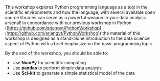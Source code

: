 
This workshop explores Python programming language as a tool in the 
scientific environments and how the language, with several available 
open source libraries can serve as a powerful weapon in your data 
analysis arsenal!
In concordance with our previous workshop in Python ([https://github.com/arjangvt/PythonWorkshop](https://github.com/arjangvt/PythonWorkshop))
the material of this workshop is designed as a stand-alone introduction to the data science 
aspect of Python with a brief emphasize on the basic programming topic.

By the end of the workshop, you should be able to:
<ul>
  <li>Use <b>NumPy</b> for scientific computing</li>
  <li>Use <b>pandas</b> to perform simple data analysis</li>
  <li>Use <b>Sci-kit</b> to generate a simple statistical model of the data</li>
</ul>
